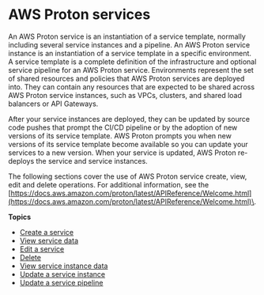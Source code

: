 # AWS Proton services<a name="ug-service"></a>

An AWS Proton service is an instantiation of a service template, normally including several service instances and a pipeline\. An AWS Proton service instance is an instantiation of a service template in a specific environment\. A service template is a complete definition of the infrastructure and optional service pipeline for an AWS Proton service\. Environments represent the set of shared resources and policies that AWS Proton services are deployed into\. They can contain any resources that are expected to be shared across AWS Proton service instances, such as VPCs, clusters, and shared load balancers or API Gateways\.

After your service instances are deployed, they can be updated by source code pushes that prompt the CI/CD pipeline or by the adoption of new versions of its service template\. AWS Proton prompts you when new versions of its service template become available so you can update your services to a new version\. When your service is updated, AWS Proton re\-deploys the service and service instances\.

The following sections cover the use of AWS Proton service create, view, edit and delete operations\. For additional information, see the [https://docs.aws.amazon.com/proton/latest/APIReference/Welcome.html](https://docs.aws.amazon.com/proton/latest/APIReference/Welcome.html)\.

**Topics**
+ [Create a service](ug-svc-create.md)
+ [View service data](ug-svc-view.md)
+ [Edit a service](ug-svc-update.md)
+ [Delete](ug-svc-delete.md)
+ [View service instance data](ag-svc-instance-view.md)
+ [Update a service instance](ag-svc-instance-update.md)
+ [Update a service pipeline](ag-svc-pipeline-update.md)